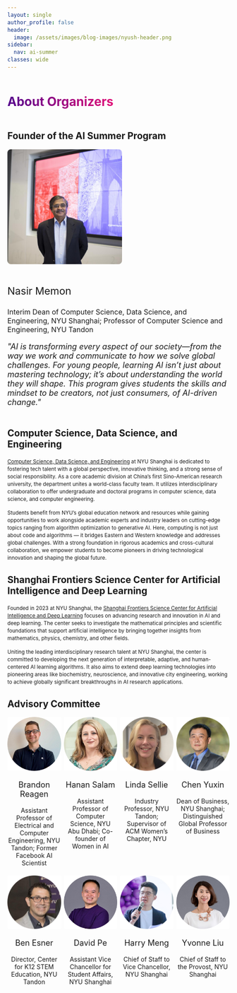 ```yaml
---
layout: single
author_profile: false
header:
  image: /assets/images/blog-images/nyush-header.png
sidebar:
  nav: ai-summer
classes: wide
---
```


<h1 style="
  background: -webkit-linear-gradient(left, #57068c 1%, #e00f78 100%);
  -webkit-background-clip: text;
  -webkit-text-fill-color: transparent;
  display: inline-block;
">
  About Organizers
</h1>

## Founder of the AI Summer Program

<div style="display: flex; align-items: center; gap: 24px; margin-bottom: 2em; flex-wrap: wrap;">

  <img src="/assets/images/people/nasir.jpg" alt="nasir" style="width: 260px; border-radius: 8px;" />

  <div style="max-width: 600px;">
    <p style="font-size: 23px; font-style: bold;">Nasir Memon</p>
    <p style="font-size: 16px;">Interim Dean of Computer Science, Data Science, and Engineering, NYU Shanghai; Professor of Computer Science and Engineering, NYU Tandon</p>
    <p style="font-size: 18px; margin-top: 1em; font-style: italic;">
      "AI is transforming every aspect of our society—from the way we work and communicate to how we solve global challenges. For young people, learning AI isn’t just about mastering technology; it’s about understanding the world they will shape. This program gives students the skills and mindset to be creators, not just consumers, of AI-driven change."
    </p>
  </div>

</div>

## Computer Science, Data Science, and Engineering

<small>[Computer Science, Data Science, and Engineering](https://cs.shanghai.nyu.edu/) at NYU Shanghai is dedicated to fostering tech talent with a global perspective, innovative thinking, and a strong sense of social responsibility. As a core academic division at China’s first Sino-American research university, the department unites a world-class faculty team. It utilizes interdisciplinary collaboration to offer undergraduate and doctoral programs in computer science, data science, and computer engineering.</small>

<small>Students benefit from NYU’s global education network and resources while gaining opportunities to work alongside academic experts and industry leaders on cutting-edge topics ranging from algorithm optimization to generative AI. Here, computing is not just about code and algorithms — it bridges Eastern and Western knowledge and addresses global challenges. With a strong foundation in rigorous academics and cross-cultural collaboration, we empower students to become pioneers in driving technological innovation and shaping the global future.</small>

## Shanghai Frontiers Science Center for Artificial Intelligence and Deep Learning

<small>Founded in 2023 at NYU Shanghai, the [Shanghai Frontiers Science Center for Artificial Intelligence and Deep Learning](https://dail.shanghai.nyu.edu/) focuses on advancing research and innovation in AI and deep learning. The center seeks to investigate the mathematical principles and scientific foundations that support artificial intelligence by bringing together insights from mathematics, physics, chemistry, and other fields.</small>

<small>Uniting the leading interdisciplinary research talent at NYU Shanghai, the center is committed to developing the next generation of interpretable, adaptive, and human-centered AI learning algorithms. It also aims to extend deep learning technologies into pioneering areas like biochemistry, neuroscience, and innovative city engineering, working to achieve globally significant breakthroughs in AI research applications.</small>

## Advisory Committee

<div style="display: grid; grid-template-columns: repeat(4, 1fr); gap: 6px; text-align: center;">
  <div>
    <img src="/assets/images/people/brandon.jpg" alt="brandon" style="width: 130px; border-radius: 2px;" />
    <p style="font-size: 18px; text-align: center;">
        Brandon Reagen
    </p>
    <p style="font-size: 14px; text-align: center;"> Assistant Professor of Electrical and Computer Engineering, NYU Tandon; Former Facebook AI Scientist</p>
  </div>

  <div>
    <img src="/assets/images/people/hanan.jpg" alt="hanan" style="width: 130px; border-radius: 2px;" />
    <p style="font-size: 18px; text-align: center;">
        Hanan Salam
    </p>
    <p style="font-size: 14px; text-align: center;"> Assistant Professor of Computer Science, NYU Abu Dhabi; Co-founder of Women in AI</p>
  </div>

  <div>
    <img src="/assets/images/people/linda.png" alt="linda" style="width: 130px; border-radius: 2px;" />
    <p style="font-size: 18px; text-align: center;">
        Linda Sellie
    </p>
    <p style="font-size: 14px; text-align: center;"> Industry Professor, NYU Tandon; Supervisor of ACM Women’s Chapter, NYU</p>
  </div>

  <div>
    <img src="/assets/images/people/yuxin.jpg" alt="yuxin" style="width: 130px; border-radius: 2px;" />
    <p style="font-size: 18px; text-align: center;">
        Chen Yuxin
    </p>
    <p style="font-size: 14px; text-align: center;"> Dean of Business, NYU Shanghai; Distinguished Global Professor of Business</p>
  </div>

  <div>
    <img src="/assets/images/people/ben.jpg" alt="ben" style="width: 130px; border-radius: 2px;" />
    <p style="font-size: 18px; text-align: center;">
        Ben Esner
    </p>
    <p style="font-size: 14px; text-align: center;"> Director, Center for K12 STEM Education, NYU Tandon</p>
  </div>

  <div>
    <img src="/assets/images/people/david.jpg" alt="david" style="width: 130px; border-radius: 2px;" />
    <p style="font-size: 18px; text-align: center;">
        David Pe
    </p>
    <p style="font-size: 14px; text-align: center;"> Assistant Vice Chancellor for Student Affairs, NYU Shanghai</p>
  </div>

  <div>
    <img src="/assets/images/people/harry.jpg" alt="harry" style="width: 130px; border-radius: 2px;" />
    <p style="font-size: 18px; text-align: center;">
        Harry Meng
    </p>
    <p style="font-size: 14px; text-align: center;"> Chief of Staff to Vice Chancellor, NYU Shanghai</p>
  </div>

  <div>
    <img src="/assets/images/people/yvonne.png" alt="yvonne" style="width: 130px; border-radius: 2px;" />
    <p style="font-size: 18px; text-align: center;">
        Yvonne Liu
    </p>
    <p style="font-size: 14px; text-align: center;"> Chief of Staff to the Provost, NYU Shanghai</p>
  </div>
</div>
 
